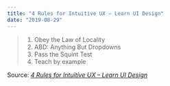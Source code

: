 ```yaml
---
title: "4 Rules for Intuitive UX – Learn UI Design"
date: "2019-08-29"
---
```


> 1. Obey the Law of Locality
> 2. ABD: Anything But Dropdowns
> 3. Pass the Squint Test
> 4. Teach by example

Source: _[4 Rules for Intuitive UX – Learn UI Design](https://learnui.design/blog/4-rules-intuitive-ux.html)_
